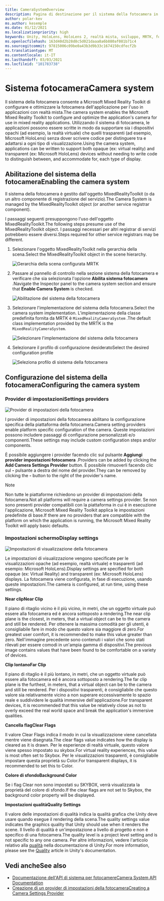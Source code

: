 ```yaml
---
title: CameraSystemOverview
description: Pagina di destinazione per il sistema della fotocamera in MRTK
author: polar-kev
ms.author: kesemple
ms.date: 01/12/2021
ms.localizationpriority: high
keywords: Unity, HoloLens, HoloLens 2, realtà mista, sviluppo, MRTK, fotocamera,
ms.openlocfilehash: 163d40d2b28d8c5d021daaa8a6b880af081b71c4
ms.sourcegitcommit: 97815006c09be0a43b3d9b33c1674150cdfecf2b
ms.translationtype: MT
ms.contentlocale: it-IT
ms.lasthandoff: 03/03/2021
ms.locfileid: "101783738"
---
```

# <a name="camera-system"></a><span data-ttu-id="53f63-104">Sistema fotocamera</span><span class="sxs-lookup"><span data-stu-id="53f63-104">Camera system</span></span>

<span data-ttu-id="53f63-105">Il sistema della fotocamera consente a Microsoft Mixed Reality Toolkit di configurare e ottimizzare la fotocamera dell'applicazione per l'uso in applicazioni con realtà mista.</span><span class="sxs-lookup"><span data-stu-id="53f63-105">The camera system enables the Microsoft Mixed Reality Toolkit to configure and optimize the application's camera for use in mixed reality applications.</span></span> <span data-ttu-id="53f63-106">Utilizzando il sistema di fotocamera, le applicazioni possono essere scritte in modo da supportare sia i dispositivi opachi (ad esempio, la realtà virtuale) che quelli trasparenti (ad esempio, Microsoft HoloLens) senza dover scrivere codice per distinguere tra e adattarsi a ogni tipo di visualizzazione.</span><span class="sxs-lookup"><span data-stu-id="53f63-106">Using the camera system, applications can be written to support both opaque (ex: virtual reality) and transparent (ex: Microsoft HoloLens) devices without needing to write code to distinguish between, and accommodate for, each type of display.</span></span>

## <a name="enabling-the-camera-system"></a><span data-ttu-id="53f63-107">Abilitazione del sistema della fotocamera</span><span class="sxs-lookup"><span data-stu-id="53f63-107">Enabling the camera system</span></span>

<span data-ttu-id="53f63-108">Il sistema della fotocamera è gestito dall'oggetto MixedRealityToolkit (o da un altro componente di registrazione del servizio).</span><span class="sxs-lookup"><span data-stu-id="53f63-108">The Camera System is managed by the MixedRealityToolkit object (or another service registrar component).</span></span>

<span data-ttu-id="53f63-109">I passaggi seguenti presuppongono l'uso dell'oggetto MixedRealityToolkit.</span><span class="sxs-lookup"><span data-stu-id="53f63-109">The following steps presume use of the MixedRealityToolkit object.</span></span> <span data-ttu-id="53f63-110">I passaggi necessari per altri registrar di servizi potrebbero essere diversi.</span><span class="sxs-lookup"><span data-stu-id="53f63-110">Steps required for other service registrars may be different.</span></span>

1. <span data-ttu-id="53f63-111">Selezionare l'oggetto MixedRealityToolkit nella gerarchia della scena.</span><span class="sxs-lookup"><span data-stu-id="53f63-111">Select the MixedRealityToolkit object in the scene hierarchy.</span></span>

    ![Gerarchia della scena configurata MRTK](../images/MRTK_ConfiguredHierarchy.png)

2. <span data-ttu-id="53f63-113">Passare al pannello di controllo nella sezione sistema della fotocamera e verificare che sia selezionata l'opzione **Abilita sistema fotocamera** .</span><span class="sxs-lookup"><span data-stu-id="53f63-113">Navigate the Inspector panel to the camera system section and ensure that **Enable Camera System** is checked.</span></span>

    ![Abilitazione del sistema della fotocamera](../images/camera-system/EnableCameraSystem.png)

3. <span data-ttu-id="53f63-115">Selezionare l'implementazione del sistema della fotocamera.</span><span class="sxs-lookup"><span data-stu-id="53f63-115">Select the camera system implementation.</span></span> <span data-ttu-id="53f63-116">L'implementazione della classe predefinita fornita da MRTK è `MixedRealityCameraSystem` .</span><span class="sxs-lookup"><span data-stu-id="53f63-116">The default class implementation provided by the MRTK is the `MixedRealityCameraSystem`.</span></span>

    ![Selezionare l'implementazione del sistema della fotocamera](../images/camera-system/SelectCameraSystemType.png)

4. <span data-ttu-id="53f63-118">Selezionare il profilo di configurazione desiderato</span><span class="sxs-lookup"><span data-stu-id="53f63-118">Select the desired configuration profile</span></span>

    ![Seleziona profilo di sistema della fotocamera](../images/camera-system/SelectCameraProfile.png)

## <a name="configuring-the-camera-system"></a><span data-ttu-id="53f63-120">Configurazione del sistema della fotocamera</span><span class="sxs-lookup"><span data-stu-id="53f63-120">Configuring the camera system</span></span>

### <a name="settings-providers"></a><span data-ttu-id="53f63-121">Provider di impostazioni</span><span class="sxs-lookup"><span data-stu-id="53f63-121">Settings providers</span></span>

![Provider di impostazioni della fotocamera](../images/camera-system/CameraSettingsProviders.png)

<span data-ttu-id="53f63-123">I provider di impostazioni della fotocamera abilitano la configurazione specifica della piattaforma della fotocamera.</span><span class="sxs-lookup"><span data-stu-id="53f63-123">Camera setting providers enable platform specific configuration of the camera.</span></span> <span data-ttu-id="53f63-124">Queste impostazioni possono includere passaggi di configurazione personalizzati e/o componenti.</span><span class="sxs-lookup"><span data-stu-id="53f63-124">These settings may include custom configuration steps and/or components.</span></span>

<span data-ttu-id="53f63-125">È possibile aggiungere i provider facendo clic sul pulsante **Aggiungi provider impostazioni fotocamera** .</span><span class="sxs-lookup"><span data-stu-id="53f63-125">Providers can be added by clicking the **Add Camera Settings Provider** button.</span></span> <span data-ttu-id="53f63-126">È possibile rimuoverli facendo clic sul **-** pulsante a destra del nome del provider.</span><span class="sxs-lookup"><span data-stu-id="53f63-126">They can be removed by clicking the **-** button to the right of the provider's name.</span></span>

> [!Note]
> <span data-ttu-id="53f63-127">Non tutte le piattaforme richiedono un provider di impostazioni della fotocamera.</span><span class="sxs-lookup"><span data-stu-id="53f63-127">Not all platforms will require a camera settings provider.</span></span> <span data-ttu-id="53f63-128">Se non sono presenti provider compatibili con la piattaforma in cui è in esecuzione l'applicazione, Microsoft Mixed Reality Toolkit applica le impostazioni predefinite di base.</span><span class="sxs-lookup"><span data-stu-id="53f63-128">If there are no providers that are compatible with the platform on which the application is running, the Microsoft Mixed Reality Toolkit will apply basic defaults.</span></span>

### <a name="display-settings"></a><span data-ttu-id="53f63-129">Impostazioni schermo</span><span class="sxs-lookup"><span data-stu-id="53f63-129">Display settings</span></span>

![Impostazioni di visualizzazione della fotocamera](../images/camera-system/CameraDisplaySettings.png)

<span data-ttu-id="53f63-131">Le impostazioni di visualizzazione vengono specificate per le visualizzazioni opache (ad esempio, realtà virtuale) e trasparenti (ad esempio: Microsoft HoloLens).</span><span class="sxs-lookup"><span data-stu-id="53f63-131">Display settings are specified for both opaque (ex: Virtual Reality) and transparent (ex: Microsoft HoloLens) displays.</span></span> <span data-ttu-id="53f63-132">La fotocamera viene configurata, in fase di esecuzione, usando queste impostazioni.</span><span class="sxs-lookup"><span data-stu-id="53f63-132">The camera is configured, at run time, using these settings.</span></span>

<span data-ttu-id="53f63-133">**Near clip**</span><span class="sxs-lookup"><span data-stu-id="53f63-133">**Near Clip**</span></span>

<span data-ttu-id="53f63-134">Il piano di ritaglio vicino è il più vicino, in metri, che un oggetto virtuale può essere alla fotocamera ed è ancora sottoposto a rendering.</span><span class="sxs-lookup"><span data-stu-id="53f63-134">The near clip plane is the closest, in meters, that a virtual object can be to the camera and still be rendered.</span></span> <span data-ttu-id="53f63-135">Per ottenere la massima comodità per gli utenti, è consigliabile fare in modo che questo valore sia maggiore di zero.</span><span class="sxs-lookup"><span data-stu-id="53f63-135">For greatest user comfort, it is recommended to make this value greater than zero.</span></span> <span data-ttu-id="53f63-136">Nell'immagine precedente sono contenuti i valori che sono stati rilevati per essere comodi in un'ampia gamma di dispositivi.</span><span class="sxs-lookup"><span data-stu-id="53f63-136">The previous image contains values that have been found to be comfortable on a variety of devices.</span></span>

<span data-ttu-id="53f63-137">**Clip lontano**</span><span class="sxs-lookup"><span data-stu-id="53f63-137">**Far Clip**</span></span>

<span data-ttu-id="53f63-138">Il piano di ritaglio è il più lontano, in metri, che un oggetto virtuale può essere alla fotocamera ed è ancora sottoposto a rendering.</span><span class="sxs-lookup"><span data-stu-id="53f63-138">The far clip plane is the furthest, in meters, that a virtual object can be to the camera and still be rendered.</span></span> <span data-ttu-id="53f63-139">Per i dispositivi trasparenti, è consigliabile che questo valore sia relativamente vicino a non superare eccessivamente lo spazio reale e suddividere le qualità immersive dell'applicazione.</span><span class="sxs-lookup"><span data-stu-id="53f63-139">For transparent devices, it is recommended that this value be relatively close as not to overly exceed the real world space and break the application's immersive qualities.</span></span>

<span data-ttu-id="53f63-140">**Cancella flag**</span><span class="sxs-lookup"><span data-stu-id="53f63-140">**Clear Flags**</span></span>

<span data-ttu-id="53f63-141">Il valore Clear Flags indica il modo in cui la visualizzazione viene cancellata mentre viene disegnata.</span><span class="sxs-lookup"><span data-stu-id="53f63-141">The clear flags value indicates how the display is cleared as it is drawn.</span></span> <span data-ttu-id="53f63-142">Per le esperienze di realtà virtuale, questo valore viene spesso impostato su skybox.</span><span class="sxs-lookup"><span data-stu-id="53f63-142">For virtual reality experiences, this value is most often set to Skybox.</span></span> <span data-ttu-id="53f63-143">Per le visualizzazioni trasparenti, è consigliabile impostare questa proprietà su Color.</span><span class="sxs-lookup"><span data-stu-id="53f63-143">For transparent displays, it is recommended to set this to Color.</span></span>

<span data-ttu-id="53f63-144">**Colore di sfondo**</span><span class="sxs-lookup"><span data-stu-id="53f63-144">**Background Color**</span></span>

<span data-ttu-id="53f63-145">Se i flag Clear non sono impostati su SKYBOX, verrà visualizzata la proprietà del colore di sfondo.</span><span class="sxs-lookup"><span data-stu-id="53f63-145">If the clear flags are not set to Skybox, the background color property will be displayed.</span></span>

<span data-ttu-id="53f63-146">**Impostazioni qualità**</span><span class="sxs-lookup"><span data-stu-id="53f63-146">**Quality Settings**</span></span>

<span data-ttu-id="53f63-147">Il valore delle impostazioni di qualità indica la qualità grafica che Unity deve usare quando esegue il rendering della scena.</span><span class="sxs-lookup"><span data-stu-id="53f63-147">The quality settings value indicates the graphics quality that Unity should use when it renders the scene.</span></span> <span data-ttu-id="53f63-148">Il livello di qualità è un'impostazione a livello di progetto e non è specifico di una fotocamera.</span><span class="sxs-lookup"><span data-stu-id="53f63-148">The quality level is a project level setting and is not specific to any one camera.</span></span> <span data-ttu-id="53f63-149">Per altre informazioni, vedere l'articolo relativo alla [qualità](https://docs.unity3d.com/Manual/class-QualitySettings.html) nella documentazione di Unity.</span><span class="sxs-lookup"><span data-stu-id="53f63-149">For more information, please see the [Quality](https://docs.unity3d.com/Manual/class-QualitySettings.html) article in Unity's documentation.</span></span>

## <a name="see-also"></a><span data-ttu-id="53f63-150">Vedi anche</span><span class="sxs-lookup"><span data-stu-id="53f63-150">See also</span></span>

- [<span data-ttu-id="53f63-151">Documentazione dell'API di sistema per fotocamere</span><span class="sxs-lookup"><span data-stu-id="53f63-151">Camera System API Documentation</span></span>](xref:Microsoft.MixedReality.Toolkit.CameraSystem)
- [<span data-ttu-id="53f63-152">Creazione di un provider di impostazioni della fotocamera</span><span class="sxs-lookup"><span data-stu-id="53f63-152">Creating a Camera Settings Provider</span></span>](CreateSettingsProvider.md)
